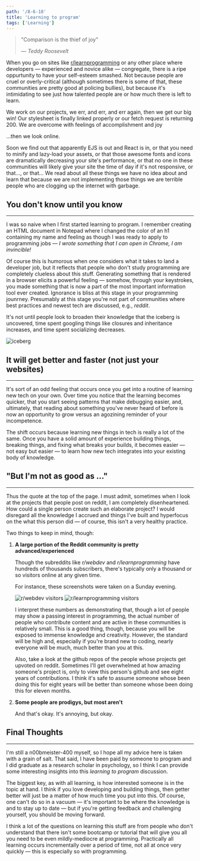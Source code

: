 ```yaml
---
path: '/8-6-18'
title: 'Learning to program'
tags: ['Learning']
---
```


> "Comparison is the thief of joy"
>
> &mdash; <cite>Teddy Roosevelt</cite>

When you go on sites like [r/learnprogramming](https://www.reddit.com/r/learnprogramming/) or any other place where developers &mdash; experienced and novice alike &mdash; congregate, there is a ripe oppurtunity to have your self-esteem smashed. Not because people are cruel or overly-critical (although sometimes there is some of that, these communities are pretty good at policing bullies), but because it's intimidating to see just how talented people are or how much there is left to learn. 

We work on our projects, we err, and err, and err again, then we get our big win! Our stylesheet is finally linked properly or our fetch request is returning 200. We are overcome with feelings of accomplishment and joy

...then we look online. 

Soon we find out that apparently EJS is out and React is in, or that you need to minify and lazy-load your assets, or that those awesome fonts and icons are dramatically decreasing your site's performance, or that no one in these communities will likely give your site the time of day if it's not responsive, or that..., or that... We read about all these things we have no idea about and learn that because we are not implementing those things we are terrible people who are clogging up the internet with garbage.

## You don't know until you know
---
I was so naive when I first started learning to program. I remember creating an HTML document in Notepad where I changed the color of an h1 containing my name and feeling as though I was ready to apply to programming jobs &mdash; *I wrote something that I can open in Chrome, I am invincible!* 

Of course this is humorous when one considers what it takes to land a developer job, but it reflects that people who don't study programming are completely clueless about this stuff. Generating something that is rendered in a browser elicits a powerful feeling &mdash; somehow, through your keystrokes, you made something that is now a part of the most important information tool ever created. Ignorance is bliss at this stage in your programming jounrney. Presumably at this stage you're not part of communities where best practices and newest tech are discussed, e.g., *reddit*.

It's not until people look to broaden their knowledge that the iceberg is uncovered, time spent googling things like closures and inheritance increases, and time spent socializing decreases. 

![iceberg](https://upload.wikimedia.org/wikipedia/commons/thumb/3/3d/Iceberg_in_the_Arctic_with_its_underside_exposed.jpg/1200px-Iceberg_in_the_Arctic_with_its_underside_exposed.jpg) 


## It will get better and faster (not just your websites)
---
It's sort of an odd feeling that occurs once you get into a routine of learning new tech on your own. Over time you notice that the learning becomes quicker, that you start seeing patterns that make debugging easier, and, ultimately, that reading about something you've never heard of before is now an opportunity to grow versus an agozining reminder of your incompetence. 

The shift occurs because learning new things in tech is really a lot of the same. Once you have a solid amount of experience building things, breaking things, and fixing what breaks your builds, it becomes easier &mdash; not easy but easier &mdash; to learn how new tech integrates into your existing body of knowledge.


## "But I'm not as good as ..."
---
Thus the quote at the top of the page. I must admit, sometimes when I look at the projects that people post on reddit, I am completely disenheartened. How could a single person create such an elaborate project? I would disregard all the knowledge I accrued and things I've built and hyperfocus on the what this person did &mdash; of course, this isn't a very healthy practice.

Two things to keep in mind, though:

1. **A large portion of the Reddit community is pretty advanced/experienced**
    
    Though the subreddits like *r/webdev* and *r/learnprogramming* have hundreds of thousands subscribers, there's typically only a thousand or so visitors online at any given time.  

    For instance, these screenshots were taken on a Sunday evening.

    ![r/webdev visitors](https://i.imgur.com/SGhgc6zm.jpg) ![r/learnprogramming visitors](https://i.imgur.com/vGVqllAm.jpg)
    
     I interpret these numbers as demonstrating that, though a lot of people may show a passing interest in programming, the actual number of people who contribute content and are active in these communities is relatively small. This is a good thing, though, because you will be exposed to immense knowledge and creativity. However, the standard will be high and, especially if you're brand new to coding, nearly everyone will be much, much better than you at this.


     Also, take a look at the github repos of the people whose projects get upvoted on reddit. Sometimes I'll get overwhelmed at how amazing someone's project is, only to view this person's github and see eight years of contributions. I think it's safe to assume someone whose been doing this for eight years will be better than someone whose been doing this for eleven months.
    
2. **Some people are prodigys, but most aren't**

    And that's okay. It's annoying, but okay. 


## Final Thoughts
---

I'm still a n00bmeister-400 myself, so I hope all my advice here is taken with a grain of salt. That said, I have been paid by someone to program and I did graduate as a research scholar in psychology, so I think I can provide some interesting insights into this *learning to program* discussion.

The biggest key, as with all learning, is how interested someone is in the topic at hand. I think if you love developing and building things, then getter better will just be a matter of how much time you put into this. Of course, one can't do so in a vacuum &mdash; it's important to be where the knowledge is and to stay up to date &mdash; but if you're getting feedback and challenging yourself, you should be moving forward.

I think a lot of the questions on learning this stuff are from people who don't understand that there isn't some bootcamp or tutorial that will give you all you need to be even mildly-mediocre at programming. Practically all learning occurs incrementally over a period of time, not all at once very quickly &mdash; this is especially so with programming. 